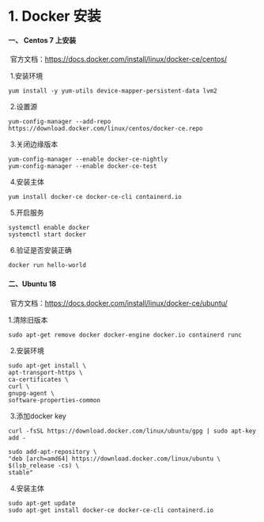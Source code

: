 # 1. Docker 安装



#### 一、 Centos 7 上安装

​	官方文档：https://docs.docker.com/install/linux/docker-ce/centos/

​	1.安装环境

```shell
yum install -y yum-utils device-mapper-persistent-data lvm2
```



​	2.设置源

```shell
yum-config-manager --add-repo  https://download.docker.com/linux/centos/docker-ce.repo
```


​	3.关闭边缘版本

```shell
yum-config-manager --enable docker-ce-nightly
yum-config-manager --enable docker-ce-test
```


​	4.安装主体
```shell
yum install docker-ce docker-ce-cli containerd.io
```


​		5.开启服务
```shell
systemctl enable docker
systemctl start docker
```


​		6.验证是否安装正确
```shell
docker run hello-world
```


#### 二、Ubuntu 18

​	官方文档：https://docs.docker.com/install/linux/docker-ce/ubuntu/

 1.清除旧版本 
```shell
sudo apt-get remove docker docker-engine docker.io containerd runc
```

​	2.安装环境
```shell
sudo apt-get install \
apt-transport-https \
ca-certificates \
curl \
gnupg-agent \
software-properties-common
```
​	3.添加docker key
```shell
curl -fsSL https://download.docker.com/linux/ubuntu/gpg | sudo apt-key add -

sudo add-apt-repository \
"deb [arch=amd64] https://download.docker.com/linux/ubuntu \
$(lsb_release -cs) \
stable"
```


​	4.安装主体
```shell
sudo apt-get update
sudo apt-get install docker-ce docker-ce-cli containerd.io
```